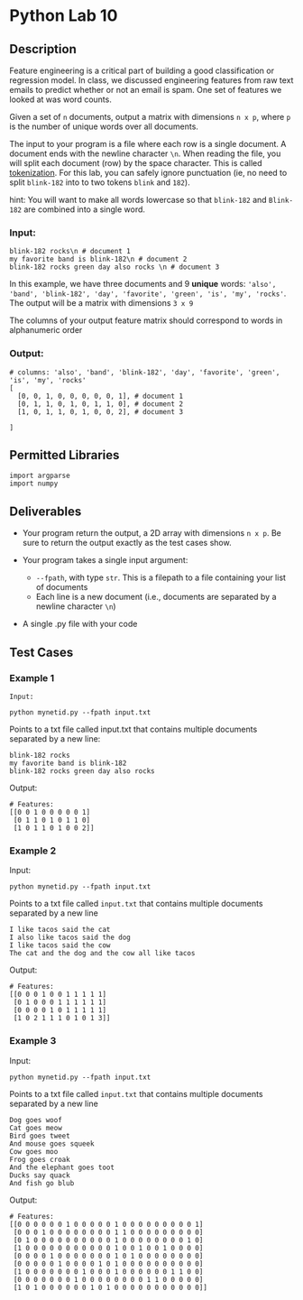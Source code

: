 # Python Lab 10

## Description
Feature engineering is a critical part of building a good classification or regression model. In class, we discussed engineering features from raw text emails to predict whether or not an email is spam. One set of features we looked at was word counts. 

Given a set of `n` documents, output a matrix with dimensions `n x p`, where `p` is the number of unique words over all documents.

The input to your program is a file where each row is a single document. A document ends with the newline character `\n`.  When reading the file, you will split each document (row) by the space character. This is called [tokenization](https://nlp.stanford.edu/IR-book/html/htmledition/tokenization-1.html). For this lab, you can safely ignore punctuation (ie, no need to split `blink-182` into to two tokens `blink` and `182`).

hint: You will want to make all words lowercase so that `blink-182` and `Blink-182` are combined into a single word.

### Input:
```
blink-182 rocks\n # document 1
my favorite band is blink-182\n # document 2
blink-182 rocks green day also rocks \n # document 3
```

In this example, we have three documents and 9 **unique** words: `'also', 'band', 'blink-182', 'day', 'favorite', 'green', 'is', 'my', 'rocks'`. The output will be a matrix with dimensions `3 x 9`

The columns of your output feature matrix should correspond to words in alphanumeric order

### Output:

```
# columns: 'also', 'band', 'blink-182', 'day', 'favorite', 'green', 'is', 'my', 'rocks'
[
  [0, 0, 1, 0, 0, 0, 0, 0, 1], # document 1
  [0, 1, 1, 0, 1, 0, 1, 1, 0], # document 2
  [1, 0, 1, 1, 0, 1, 0, 0, 2], # document 3
  
]
```

## Permitted Libraries

```
import argparse
import numpy
```

## Deliverables

- Your program return the output, a 2D array with dimensions `n x p`. Be sure to return the output exactly as the test cases show.

- Your program takes a single input argument: 
  - `--fpath`, with type `str`. This is a filepath to a file containing your list of documents 
  - Each line is a new document (i.e., documents are separated by a newline character `\n`)

- A single .py file with your code

## Test Cases


### Example 1

`Input:`

`python mynetid.py --fpath input.txt`

Points to a txt file called input.txt that contains multiple documents separated by a new line:

```
blink-182 rocks
my favorite band is blink-182
blink-182 rocks green day also rocks
```

Output:

```
# Features:
[[0 0 1 0 0 0 0 0 1]
 [0 1 1 0 1 0 1 1 0]
 [1 0 1 1 0 1 0 0 2]]
```

### Example 2

Input:

`python mynetid.py --fpath input.txt`

Points to a txt file called `input.txt` that contains multiple documents separated by a new line

```
I like tacos said the cat
I also like tacos said the dog
I like tacos said the cow
The cat and the dog and the cow all like tacos
```

Output:
```
# Features:
[[0 0 0 1 0 0 1 1 1 1 1]
 [0 1 0 0 0 1 1 1 1 1 1]
 [0 0 0 0 1 0 1 1 1 1 1]
 [1 0 2 1 1 1 0 1 0 1 3]]
 ```
 
### Example 3

Input:

`python mynetid.py --fpath input.txt`

Points to a txt file called `input.txt` that contains multiple documents separated by a new line

```
Dog goes woof
Cat goes meow
Bird goes tweet
And mouse goes squeek
Cow goes moo
Frog goes croak
And the elephant goes toot
Ducks say quack
And fish go blub
```

Output:

```
# Features:
[[0 0 0 0 0 0 1 0 0 0 0 0 1 0 0 0 0 0 0 0 0 0 1]
 [0 0 0 1 0 0 0 0 0 0 0 0 1 1 0 0 0 0 0 0 0 0 0]
 [0 1 0 0 0 0 0 0 0 0 0 0 1 0 0 0 0 0 0 0 0 1 0]
 [1 0 0 0 0 0 0 0 0 0 0 0 1 0 0 1 0 0 1 0 0 0 0]
 [0 0 0 0 1 0 0 0 0 0 0 0 1 0 1 0 0 0 0 0 0 0 0]
 [0 0 0 0 0 1 0 0 0 0 1 0 1 0 0 0 0 0 0 0 0 0 0]
 [1 0 0 0 0 0 0 0 1 0 0 0 1 0 0 0 0 0 0 1 1 0 0]
 [0 0 0 0 0 0 0 1 0 0 0 0 0 0 0 0 1 1 0 0 0 0 0]
 [1 0 1 0 0 0 0 0 0 1 0 1 0 0 0 0 0 0 0 0 0 0 0]]
```